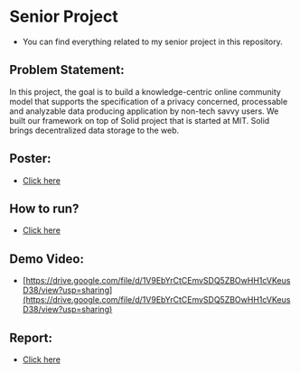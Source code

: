 # Senior Project

* You can find everything related to my senior project in this repository. 

## Problem Statement: 

In this project, the goal is to build a knowledge-centric online community model that supports the specification of a privacy concerned, processable and analyzable data producing application by non-tech savvy users. We built our framework on top of Solid project that is started at MIT. Solid brings decentralized data storage to the web.

## Poster: 
* [Click here](./492_Poster.pdf)

## How to run?
* [Click here](./poc-solid-app)

## Demo Video: 

* [https://drive.google.com/file/d/1V9EbYrCtCEmvSDQ5ZBOwHH1cVKeusD38/view?usp=sharing](https://drive.google.com/file/d/1V9EbYrCtCEmvSDQ5ZBOwHH1cVKeusD38/view?usp=sharing)

## Report: 
* [Click here](./492_Report.pdf)








